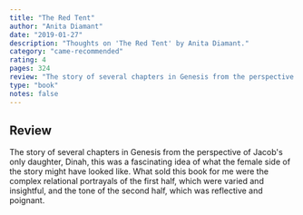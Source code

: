 ```yaml
---
title: "The Red Tent"
author: "Anita Diamant"
date: "2019-01-27"
description: "Thoughts on 'The Red Tent' by Anita Diamant."
category: "came-recommended"
rating: 4
pages: 324
review: "The story of several chapters in Genesis from the perspective of Jacob's only daughter, Dinah, this was a fascinating idea of what the female side of the story might have looked like. What sold this book for me were the complex relational portrayals of the first half, which were varied and insightful, and the tone of the second half, which was reflective and poignant. "
type: "book"
notes: false
---
```


## Review

The story of several chapters in Genesis from the perspective of Jacob's only daughter, Dinah, this was a fascinating idea of what the female side of the story might have looked like. What sold this book for me were the complex relational portrayals of the first half, which were varied and insightful, and the tone of the second half, which was reflective and poignant.
